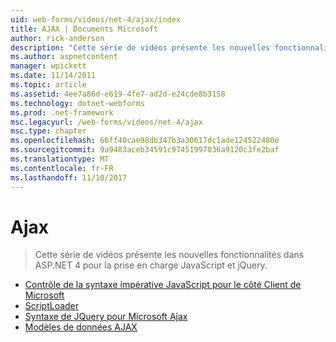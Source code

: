 ```yaml
---
uid: web-forms/videos/net-4/ajax/index
title: AJAX | Documents Microsoft
author: rick-anderson
description: "Cette série de vidéos présente les nouvelles fonctionnalités dans ASP.NET 4 pour la prise en charge JavaScript et jQuery."
ms.author: aspnetcontent
manager: wpickett
ms.date: 11/14/2011
ms.topic: article
ms.assetid: 4ee7a86d-e619-4fe7-ad2d-e24cde8b3158
ms.technology: dotnet-webforms
ms.prod: .net-framework
msc.legacyurl: /web-forms/videos/net-4/ajax
msc.type: chapter
ms.openlocfilehash: 66ff40cae98db347b3a30617dc1ade124522480e
ms.sourcegitcommit: 9a9483aceb34591c97451997036a9120c3fe2baf
ms.translationtype: MT
ms.contentlocale: fr-FR
ms.lasthandoff: 11/10/2017
---
```

<a name="ajax"></a>Ajax
====================
> Cette série de vidéos présente les nouvelles fonctionnalités dans ASP.NET 4 pour la prise en charge JavaScript et jQuery.


- [Contrôle de la syntaxe impérative JavaScript pour le côté Client de Microsoft](aspnet-4-quick-hit-imperative-javascript-syntax-for-microsoft-client-side-controls.md)
- [ScriptLoader](aspnet-4-quick-hit-the-scriptloader.md)
- [Syntaxe de JQuery pour Microsoft Ajax](aspnet-4-quick-hit-jquery-syntax-for-microsoft-ajax.md)
- [Modèles de données AJAX](aspnet-4-quick-hit-ajax-data-templates.md)
